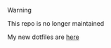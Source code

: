 > [!WARNING]
> This repo is no longer maintained
>
> My new dotfiles are [here](https://github.com/dilpreet1910/dotfiles)
